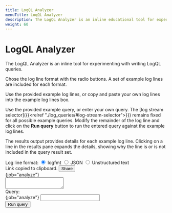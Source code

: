 ```yaml
---
title: LogQL Analyzer
menuTitle: LoqQL Analyzer
description: The LogQL Analyzer is an inline educational tool for experimenting with writing LogQL queries.
weight: 60
---
```


<link rel="stylesheet" href="../analyzer/style.css">
<script src="../analyzer/handlebars.js"></script>

# LogQL Analyzer

The LogQL Analyzer is an inline tool for experimenting with writing LogQL queries.

Chose the log line format with the radio buttons.
A set of example log lines are included for each format.

Use the provided example log lines, or copy and paste your own log lines into the example log lines box.

Use the provided example query, or enter your own query.
The [log stream selector]({{<relref "./log_queries/#log-stream-selector">}}) remains fixed for all possible example queries.
Modify the remainder of the log line and click on the **Run query** button
to run the entered query against the example log lines. 

The results output provides details for each example log line.
Clicking on a line in the results pane expands the details, showing why the line is or is not included in the query result set.

<main class="logql-analyzer">
    <section class="logs-source panel-container">
        <div class="logs-source__header">
            <div class="examples">
                <span>Log line format:</span> 
                <span class="example">
                    <input type="radio" class="example-select" name="example" id="logfmt-example" checked>
                    <label for="logfmt-example">logfmt</label>
                </span>
                <span class="example">
                    <input type="radio" class="example-select" name="example" id="json-parser-example">
                    <label for="json-parser-example">JSON</label>
                </span>
                <span class="example">
                    <input type="radio" class="example-select" name="example" id="pattern-parser-example">
                    <label for="pattern-parser-example">Unstructured text</label>
                </span>
            </div>
            <div class="share-section">
                <span class="share-link-copied-notification hide" id="share-link-copied-notification">
                    <i class="fa fa-check" aria-hidden="true"></i>
                    Link copied to clipboard.
                </span>
                <button class="primary-button" id="share-button">
                    <i class="fa fa-link" aria-hidden="true"></i>
                    Share
                </button>
            </div>
        </div>
        <div class="panel-header">
            {job="analyze"}
        </div>
        <textarea id="logs-source-input" class="logs-source__input"></textarea>
    </section>
    <section class="query panel-container">
        <div class="panel-header">
            Query:
        </div>
        <div class="query-container">
            <div class="input-box">
                <span class="prefix">{job="analyze"} </span>
                <input id="query-input" class="query_input">
            </div>
            <button class="query_submit primary-button">Run query</button>
        </div>
        <div class="query-error" id="query-error"></div>
    </section>
    <section class="results panel-container hide" id="results">
    </section>

</main>

<script id="log-result-template" type="text/x-handlebars-template">
    <div class="panel-header">
        Results
    </div>
    {{#each results}}
        <article class="debug-result-row">
            <div class="last-stage-result" data-line-index="{{@index}}">
                <div class="line-index">
                    <div class="line-index__wrapper">
                        <i class="line-cursor expand-cursor"></i>
                        <span>Line {{inc @index}}</span>
                    </div>
                </div>
                
                {{#if this.log_result}}
                    <span {{#if this.filtered_out}}class="filtered-out"{{/if}}>
                        {{this.log_result}}
                    </span>
                {{/if}}
                {{#unless this.log_result}}
                    <span class="note-text">(empty line)</span>
                {{/unless}}
            </div>

            <div class="debug-result-row__explain hide">
                <div class="explain-section origin-line">
                    <div class="explain-section__header">
                        Original log line
                        <span class="stage-expression">{{../stream_selector}}</span>
                    </div>
                    <div class="explain-section__body">
                        {{this.origin_line}}
                        {{#unless this.log_result}}
                            <span class="note-text">(empty line)</span>
                        {{/unless}}
                    </div>
                </div>
                {{#each this.stages}}
                    <div class="arrow-wrapper">
                        <i class="fa fa-arrow-down" aria-hidden="true"></i>
                    </div>
                    <div class="explain-section stage-line">
                        <div class="explain-section__header">
                            <span>stage #{{inc @index}}:</span>
                            <span class="stage-expression"> {{stage_expression}} </span>
                        </div>
                        <div class="explain-section__body">
                            <div class="explain-section__row">
                                <div class="explain-section__row-title">
                                    Available labels on this stage:
                                </div>
                                <div class="explain-section__row-body">
                                    {{#unless labels_before}}
                                        <span>none</span>
                                    {{/unless}}
                                    {{#if labels_before}}
                                        {{#each labels_before}}
                                            <article class="label-value" style="background-color: {{background_color}}">
                                                {{name}}={{value}}
                                            </article>
                                        {{/each}}
                                    {{/if}}
                                </div>
                            </div>
                            <div class="explain-section__row">
                                <div class="explain-section__row-title">
                                    Line after this stage:
                                </div>
                                <div class="explain-section__row-body">
                                    {{#if line_after}}
                                        <span {{#if this.filtered_out}}class="filtered-out"{{/if}}>
                                            {{line_after}}
                                        </span>
                                    {{/if}}
                                    {{#unless line_after}}
                                        <span class="note-text">(empty line)</span>
                                    {{/unless}}
                                    {{#if this.filtered_out}}
                                        <span class="important-text">the line has been filtered out on this stage</span>
                                    {{/if}}                                    
                                </div>
                            </div>
                            {{#if added_labels}}
                                <div class="explain-section__row">
                                    <div class="explain-section__row-title">
                                        Added/Modified labels:
                                    </div>
                                    <div class="explain-section__row-body">
                                        {{#each added_labels}}
                                            <article class="label-value"  style="background-color: {{background_color}}">
                                                {{name}}={{value}}
                                            </article>
                                        {{/each}}
                                    </div>
                                </div>
                            {{/if}}
                        </div>
                    </div>
                {{/each}}
            </div>
        </article>
    {{/each}}
</script>

[//]: # (Logfmt examples)
<script type="text/plain" id="logfmt-example-logs">
level=info ts=2022-03-23T11:55:29.846163306Z caller=main.go:112 msg="Starting Grafana Enterprise Logs"
level=debug ts=2022-03-23T11:55:29.846226372Z caller=main.go:113 version=v1.3.0 branch=HEAD Revision=e071a811 LokiVersion=v2.4.2 LokiRevision=525040a3
level=warn ts=2022-03-23T11:55:45.213901602Z caller=added_modules.go:198 msg="found valid license" cluster=enterprise-logs-test-fixture
level=info ts=2022-03-23T11:55:45.214611239Z caller=server.go:269 http=[::]:3100 grpc=[::]:9095 msg="server listening on addresses"
level=debug ts=2022-03-23T11:55:45.219665469Z caller=module_service.go:64 msg=initialising module=license
level=warm ts=2022-03-23T11:55:45.219678992Z caller=module_service.go:64 msg=initialising module=server
level=error ts=2022-03-23T11:55:45.221140583Z caller=manager.go:132 msg="license manager up and running"
level=info ts=2022-03-23T11:55:45.221254326Z caller=loki.go:355 msg="Loki started"
</script>

<script type="text/plain" id="logfmt-example-query">
| logfmt | level = "info" 
</script>

[//]: # (Json parser examples)
<script type="text/plain" id="json-parser-example-logs">
{"timestamp":"2022-04-26T08:53:59.61Z","level":"INFO","class":"org.springframework.boot.SpringApplication","method":"logStartupProfileInfo","file":"SpringApplication.java","line":663,"thread":"restartedMain","message":"The following profiles are active: no-schedulers,json-logging"}
{"timestamp":"2022-04-26T08:53:59.645Z","level":"DEBUG","class":"org.springframework.boot.logging.DeferredLog","method":"logTo","file":"DeferredLog.java","line":255,"thread":"restartedMain","message":"Devtools property defaults active! Set 'spring.devtools.add-properties' to 'false' to disable"}
{"timestamp":"2022-04-26T08:53:59.645Z","level":"DEBUG","class":"org.springframework.boot.logging.DeferredLog","method":"logTo","file":"DeferredLog.java","line":255,"thread":"restartedMain","message":"For additional web related logging consider setting the 'logging.level.web' property to 'DEBUG'"}
{"timestamp":"2022-04-26T08:54:00.274Z","level":"INFO","class":"org.springframework.data.repository.config.RepositoryConfigurationDelegate","method":"registerRepositoriesIn","file":"RepositoryConfigurationDelegate.java","line":132,"thread":"restartedMain","message":"Bootstrapping Spring Data JPA repositories in DEFAULT mode."}
{"timestamp":"2022-04-26T08:54:00.327Z","level":"INFO","class":"org.springframework.data.repository.config.RepositoryConfigurationDelegate","method":"registerRepositoriesIn","file":"RepositoryConfigurationDelegate.java","line":201,"thread":"restartedMain","message":"Finished Spring Data repository scanning in 47 ms. Found 3 JPA repository interfaces."}
{"timestamp":"2022-04-26T08:54:00.704Z","level":"INFO","class":"org.springframework.boot.web.embedded.tomcat.TomcatWebServer","method":"initialize","file":"TomcatWebServer.java","line":108,"thread":"restartedMain","message":"Tomcat initialized with port(s): 8080 (http)"}
{"timestamp":"2022-06-16T10:54:47.466Z","level":"INFO","class":"org.apache.juli.logging.DirectJDKLog","method":"log","file":"DirectJDKLog.java","line":173,"thread":"restartedMain","message":"Starting service [Tomcat]"}
{"timestamp":"2022-06-16T10:54:47.467Z","level":"INFO","class":"org.apache.juli.logging.DirectJDKLog","method":"log","file":"DirectJDKLog.java","line":173,"thread":"restartedMain","message":"Starting Servlet engine: [Apache Tomcat/9.0.52]"}
</script>

<script type="text/plain" id="json-parser-example-query">
| json | level="INFO" | line_format "{{.message}}"
</script>


[//]: # (Pattern parser examples)
<script type="text/plain" id="pattern-parser-example-logs">
238.46.18.83 - - [09/Jun/2022:14:13:44 -0700] "PUT /target/next-generation HTTP/2.0" 404 19042
16.97.233.22 - - [09/Jun/2022:14:13:44 -0700] "DELETE /extensible/functionalities HTTP/1.0" 200 27913
46.201.144.32 - - [09/Jun/2022:14:13:44 -0700] "PUT /e-enable/enable HTTP/2.0" 504 26885
33.122.3.191 - corkery3759 [09/Jun/2022:14:13:44 -0700] "POST /extensible/dynamic/enable HTTP/2.0" 100 23741
94.115.144.32 - damore5842 [09/Jun/2022:14:13:44 -0700] "PUT /matrix/envisioneer HTTP/1.0" 205 29993
145.250.221.107 - price8727 [09/Jun/2022:14:13:44 -0700] "PUT /iterate/networks/e-business/action-items HTTP/1.0" 302 9718
33.201.165.66 - - [09/Jun/2022:14:13:44 -0700] "GET /web-enabled/bricks-and-clicks HTTP/1.0" 205 2353
33.83.191.176 - kling8903 [09/Jun/2022:14:13:44 -0700] "DELETE /architect HTTP/1.1" 401 13783
</script>

<script type="text/plain" id="pattern-parser-example-query">
| pattern "<_> - <_> <_> \"<method> <url> <protocol>\" <status> <_> <_> \"<_>\" <_>" | status >= 200 and status < 300
</script>


<script src="../analyzer/script.js"> </script>


